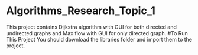 # Algorithms_Research_Topic_1
This project contains Dijkstra algorithm with GUI for both directed and undirected graphs and Max flow with GUI for only directed graph. 
#To Run This Project
You should download the libraries folder and import them to the project.
